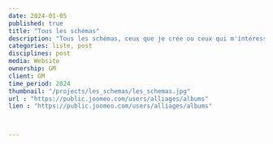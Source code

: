 ```yaml
---
date: 2024-01-05
published: true
title: "Tous les schémas"
description: "Tous les schémas, ceux que je crée ou ceux qui m'intéressent téléchargeable"
categories: liste, post
disciplines: post
media: Website
ownership: GM
client: GM
time_period: 2024
thumbnail: "/projects/les_schemas/les_schemas.jpg"
url : "https://public.joomeo.com/users/alliages/albums"
lien : "https://public.joomeo.com/users/alliages/albums"



---
```

